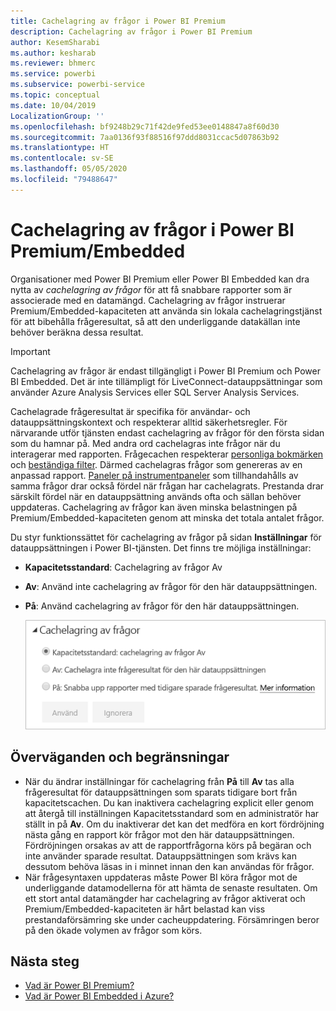 ```yaml
---
title: Cachelagring av frågor i Power BI Premium
description: Cachelagring av frågor i Power BI Premium
author: KesemSharabi
ms.author: kesharab
ms.reviewer: bhmerc
ms.service: powerbi
ms.subservice: powerbi-service
ms.topic: conceptual
ms.date: 10/04/2019
LocalizationGroup: ''
ms.openlocfilehash: bf9248b29c71f42de9fed53ee0148847a8f60d30
ms.sourcegitcommit: 7aa0136f93f88516f97ddd8031ccac5d07863b92
ms.translationtype: HT
ms.contentlocale: sv-SE
ms.lasthandoff: 05/05/2020
ms.locfileid: "79488647"
---
```

# <a name="query-caching-in-power-bi-premiumembedded"></a>Cachelagring av frågor i Power BI Premium/Embedded

Organisationer med Power BI Premium eller Power BI Embedded kan dra nytta av *cachelagring av frågor* för att få snabbare rapporter som är associerade med en datamängd. Cachelagring av frågor instruerar Premium/Embedded-kapaciteten att använda sin lokala cachelagringstjänst för att bibehålla frågeresultat, så att den underliggande datakällan inte behöver beräkna dessa resultat.

> [!IMPORTANT]
> Cachelagring av frågor är endast tillgängligt i Power BI Premium och Power BI Embedded. Det är inte tillämpligt för LiveConnect-datauppsättningar som använder Azure Analysis Services eller SQL Server Analysis Services.

Cachelagrade frågeresultat är specifika för användar- och datauppsättningskontext och respekterar alltid säkerhetsregler. För närvarande utför tjänsten endast cachelagring av frågor för den första sidan som du hamnar på. Med andra ord cachelagras inte frågor när du interagerar med rapporten. Frågecachen respekterar [personliga bokmärken](consumer/end-user-bookmarks.md#personal-bookmarks) och [beständiga filter](https://powerbi.microsoft.com/blog/announcing-persistent-filters-in-the-service/). Därmed cachelagras frågor som genereras av en anpassad rapport. [Paneler på instrumentpaneler](service-dashboard-tiles.md) som tillhandahålls av samma frågor drar också fördel när frågan har cachelagrats. Prestanda drar särskilt fördel när en datauppsättning används ofta och sällan behöver uppdateras. Cachelagring av frågor kan även minska belastningen på Premium/Embedded-kapaciteten genom att minska det totala antalet frågor.

Du styr funktionssättet för cachelagring av frågor på sidan **Inställningar** för datauppsättningen i Power BI-tjänsten. Det finns tre möjliga inställningar:

- **Kapacitetsstandard**: Cachelagring av frågor Av
- **Av**: Använd inte cachelagring av frågor för den här datauppsättningen.
- **På**: Använd cachelagring av frågor för den här datauppsättningen.

    ![Dialogrutan Cachelagring av frågor](media/power-bi-query-caching/power-bi-query-3-options.png)

## <a name="considerations-and-limitations"></a>Överväganden och begränsningar

- När du ändrar inställningar för cachelagring från **På** till **Av** tas alla frågeresultat för datauppsättningen som sparats tidigare bort från kapacitetscachen. Du kan inaktivera cachelagring explicit eller genom att återgå till inställningen Kapacitetsstandard som en administratör har ställt in på **Av**. Om du inaktiverar det kan det medföra en kort fördröjning nästa gång en rapport kör frågor mot den här datauppsättningen. Fördröjningen orsakas av att de rapportfrågorna körs på begäran och inte använder sparade resultat. Datauppsättningen som krävs kan dessutom behöva läsas in i minnet innan den kan användas för frågor.
- När frågesyntaxen uppdateras måste Power BI köra frågor mot de underliggande datamodellerna för att hämta de senaste resultaten. Om ett stort antal datamängder har cachelagring av frågor aktiverat och Premium/Embedded-kapaciteten är hårt belastad kan viss prestandaförsämring ske under cacheuppdatering. Försämringen beror på den ökade volymen av frågor som körs.

## <a name="next-steps"></a>Nästa steg

* [Vad är Power BI Premium?](service-premium-what-is.md)
* [Vad är Power BI Embedded i Azure?](developer/embedded/azure-pbie-what-is-power-bi-embedded.md)
